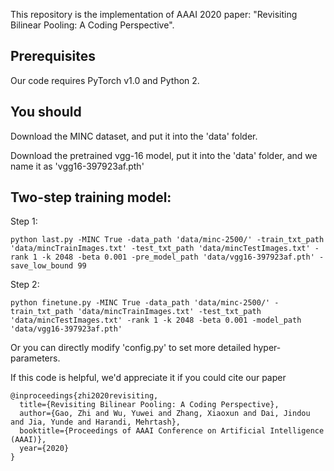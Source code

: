 This repository is the implementation of AAAI 2020 paper: "Revisiting Bilinear Pooling: A Coding Perspective".

Prerequisites
-------
Our code requires PyTorch v1.0 and Python 2.

You should
-------
Download the MINC dataset, and put it into the 'data' folder.

Download the pretrained vgg-16 model, put it into the 'data' folder, and we name it as 'vgg16-397923af.pth'

Two-step training model:
-------

Step 1:
```
python last.py -MINC True -data_path 'data/minc-2500/' -train_txt_path 'data/mincTrainImages.txt' -test_txt_path 'data/mincTestImages.txt' -rank 1 -k 2048 -beta 0.001 -pre_model_path 'data/vgg16-397923af.pth' -save_low_bound 99
```


Step 2:
```
python finetune.py -MINC True -data_path 'data/minc-2500/' -train_txt_path 'data/mincTrainImages.txt' -test_txt_path 'data/mincTestImages.txt' -rank 1 -k 2048 -beta 0.001 -model_path 'data/vgg16-397923af.pth'
```

Or you can directly modify 'config.py' to set more detailed hyper-parameters.


If this code is helpful, we'd appreciate it if you could cite our paper

```
@inproceedings{zhi2020revisiting,
  title={Revisiting Bilinear Pooling: A Coding Perspective},
  author={Gao, Zhi and Wu, Yuwei and Zhang, Xiaoxun and Dai, Jindou and Jia, Yunde and Harandi, Mehrtash},
  booktitle={Proceedings of AAAI Conference on Artificial Intelligence (AAAI)},
  year={2020}
}
```
